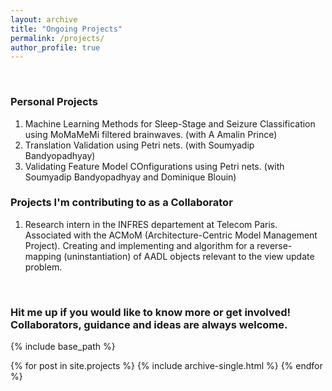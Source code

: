 ```yaml
---
layout: archive
title: "Ongoing Projects"
permalink: /projects/
author_profile: true
---
```

<br/>

### Personal Projects

1. Machine Learning Methods for Sleep-Stage and Seizure Classification using MoMaMeMi filtered brainwaves. (with A Amalin Prince)
2. Translation Validation using Petri nets. (with Soumyadip Bandyopadhyay)
3. Validating Feature Model COnfigurations using Petri nets. (with Soumyadip Bandyopadhyay and Dominique Blouin)


### Projects I'm contributing to as a Collaborator

1. Research intern in the INFRES departement at Telecom Paris. Associated with the ACMoM (Architecture-Centric Model Management Project). Creating and implementing and algorithm for a reverse-mapping (uninstantiation) of AADL objects relevant to the view update problem.

<br/>

### Hit me up if you would like to know more or get involved! Collaborators, guidance and ideas are always welcome.


{% include base_path %}

{% for post in site.projects %}
  {% include archive-single.html %}
{% endfor %}

